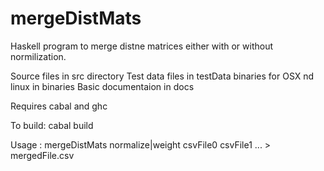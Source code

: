 # mergeDistMats
Haskell program to merge distne matrices either with or without normilization.

Source files in src directory
Test data files in testData 
binaries for OSX nd linux in binaries
Basic documentaion in docs

Requires cabal and ghc

To build:  cabal build 

Usage : mergeDistMats normalize|weight csvFile0 csvFile1 ... > mergedFile.csv


